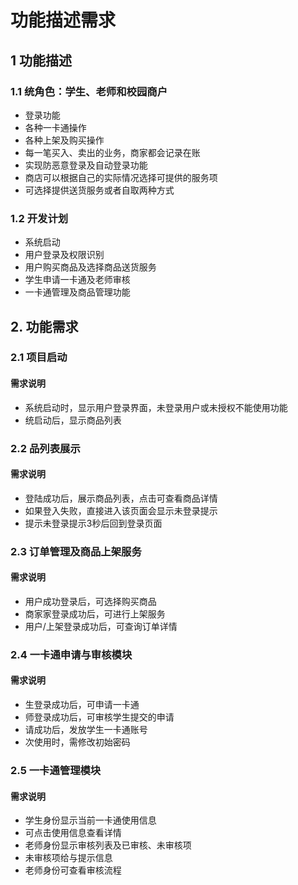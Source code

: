 # 功能描述需求

## 1 功能描述
### 1.1 统角色：学生、老师和校园商户
- 登录功能	
- 各种一卡通操作
- 各种上架及购买操作
- 每一笔买入、卖出的业务，商家都会记录在账
- 实现防恶意登录及自动登录功能
- 商店可以根据自己的实际情况选择可提供的服务项
- 可选择提供送货服务或者自取两种方式

### 1.2 开发计划
- 系统启动
- 用户登录及权限识别
- 用户购买商品及选择商品送货服务
- 学生申请一卡通及老师审核
- 一卡通管理及商品管理功能

## 2. 功能需求
### 2.1 项目启动
#### 需求说明
- 系统启动时，显示用户登录界面，未登录用户或未授权不能使用功能
- 统启动后，显示商品列表
### 2.2 品列表展示
#### 需求说明
- 登陆成功后，展示商品列表，点击可查看商品详情
- 如果登入失败，直接进入该页面会显示未登录提示
- 提示未登录提示3秒后回到登录页面

### 2.3 订单管理及商品上架服务
#### 需求说明
- 用户成功登录后，可选择购买商品
- 商家家登录成功后，可进行上架服务
- 用户/上架登录成功后，可查询订单详情

### 2.4 一卡通申请与审核模块
#### 需求说明
- 生登录成功后，可申请一卡通
- 师登录成功后，可审核学生提交的申请
- 请成功后，发放学生一卡通账号
- 次使用时，需修改初始密码

### 2.5 一卡通管理模块
#### 需求说明
- 学生身份显示当前一卡通使用信息
- 可点击使用信息查看详情
- 老师身份显示审核列表及已审核、未审核项
- 未审核项给与提示信息
- 老师身份可查看审核流程
